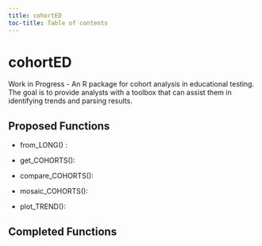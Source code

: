 ```yaml
---
title: cohortED
toc-title: Table of contents
---
```


# cohortED

Work in Progress - An R package for cohort analysis in educational
testing. The goal is to provide analysts with a toolbox that can assist
them in identifying trends and parsing results.

## Proposed Functions

-   from_LONG() :

-   get_COHORTS():

-   compare_COHORTS():

-   mosaic_COHORTS():

-   plot_TREND():

## Completed Functions

